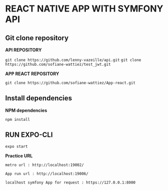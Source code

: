 # REACT NATIVE APP WITH SYMFONY API

## Git clone repository

**API REPOSITORY**

```git clone https://github.com/lenny-vazeille/api.git```
```git clone https://github.com/sofiane-wattiez/test_jwt.git```

**APP REACT REPOSITORY**

```git clone https://github.com/sofiane-wattiez/App-react.git```

## Install dependencies

**NPM dependencies**

```npm install```

## RUN EXPO-CLI

```expo start ```


**Practice URL**


```metro url : http://localhost:19002/```

```App run url : http://localhost:19006/ ```

```localhost symfony App for request : https://127.0.0.1:8000```

